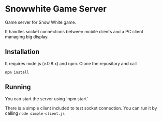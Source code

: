 Snowwhite Game Server
=====================

Game server for Snow White game.

It handles socket connections between mobile clients and a PC client managing big display.


Installation
------------

It requires node.js (v.0.8.x) and npm. Clone the repository and call

`npm install`

Running
-------
You can start the server using
`npm start'

There is a simple client included to test socket connection. You can run it by calling
`node simple-client.js`